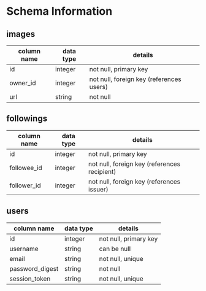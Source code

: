 # Schema Information

## images
column name | data type | details
------------|-----------|-----------------------
id          | integer   | not null, primary key
owner_id    | integer   | not null, foreign key (references users)
url         | string    | not null

## followings
column name | data type | details
------------|-----------|-----------------------
id          | integer   | not null, primary key
followee_id | integer   | not null, foreign key (references recipient)
follower_id | integer   | not null, foreign key (references issuer)

## users
column name     | data type | details
----------------|-----------|-----------------------
id              | integer   | not null, primary key
username	| string    | can be null
email           | string    | not null, unique
password_digest | string    | not null
session_token   | string    | not null, unique
